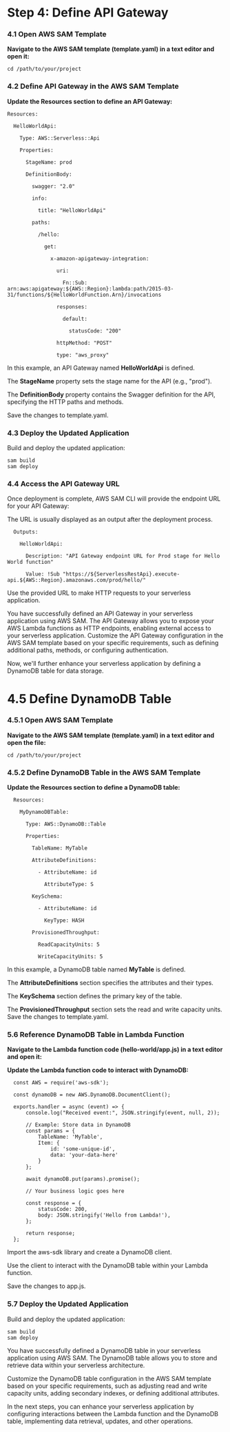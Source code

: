 # Step 4: Define API Gateway
### 4.1 Open AWS SAM Template
**Navigate to the AWS SAM template (template.yaml) in a text editor  and open it:**

    cd /path/to/your/project

### 4.2 Define API Gateway in the AWS SAM Template
**Update the Resources section to define an API Gateway:**

    Resources:
    
      HelloWorldApi:
      
        Type: AWS::Serverless::Api
        
        Properties:
        
          StageName: prod
          
          DefinitionBody:
          
            swagger: "2.0"
            
            info:
            
              title: "HelloWorldApi"
              
            paths:
            
              /hello:
              
                get:
                
                  x-amazon-apigateway-integration:
                  
                    uri:
                    
                      Fn::Sub: arn:aws:apigateway:${AWS::Region}:lambda:path/2015-03-31/functions/${HelloWorldFunction.Arn}/invocations
                      
                    responses:
                    
                      default:
                      
                        statusCode: "200"
                        
                    httpMethod: "POST"
                    
                    type: "aws_proxy"

In this example, an API Gateway named **HelloWorldApi** is defined.

The **StageName** property sets the stage name for the API (e.g., "prod").

The **DefinitionBody** property contains the Swagger definition for the API, specifying the HTTP paths and methods.

Save the changes to template.yaml.

### 4.3 Deploy the Updated Application
Build and deploy the updated application:

    sam build
    sam deploy

### 4.4 Access the API Gateway URL
Once deployment is complete, AWS SAM CLI will provide the endpoint URL for your API Gateway:

The URL is usually displayed as an output after the deployment process.

      Outputs:
      
        HelloWorldApi:
        
          Description: "API Gateway endpoint URL for Prod stage for Hello World function"
          
          Value: !Sub "https://${ServerlessRestApi}.execute-api.${AWS::Region}.amazonaws.com/prod/hello/"

Use the provided URL to make HTTP requests to your serverless application.

You have successfully defined an API Gateway in your serverless application using AWS SAM. The API Gateway allows you to expose your AWS Lambda functions as HTTP endpoints, enabling external access to your serverless application.
Customize the API Gateway configuration in the AWS SAM template based on your specific requirements, such as defining additional paths, methods, or configuring authentication. 

Now, we'll further enhance your serverless application by defining a DynamoDB table for data storage.
      
# 4.5 Define DynamoDB Table
### 4.5.1 Open AWS SAM Template
**Navigate to the AWS SAM template (template.yaml) in a text editor and open the file:**

    cd /path/to/your/project
    
### 4.5.2 Define DynamoDB Table in the AWS SAM Template
**Update the Resources section to define a DynamoDB table:**

      Resources:
      
        MyDynamoDBTable:
        
          Type: AWS::DynamoDB::Table
          
          Properties:
          
            TableName: MyTable
            
            AttributeDefinitions:
            
              - AttributeName: id
              
                AttributeType: S
                
            KeySchema:
            
              - AttributeName: id
              
                KeyType: HASH
                
            ProvisionedThroughput:
            
              ReadCapacityUnits: 5
              
              WriteCapacityUnits: 5

In this example, a DynamoDB table named **MyTable** is defined.

The **AttributeDefinitions** section specifies the attributes and their types.

The **KeySchema** section defines the primary key of the table.

The **ProvisionedThroughput** section sets the read and write capacity units.
Save the changes to template.yaml.

### 5.6 Reference DynamoDB Table in Lambda Function
**Navigate to the Lambda function code (hello-world/app.js) in a text editor and open it:**

**Update the Lambda function code to interact with DynamoDB:**

      const AWS = require('aws-sdk');
      
      const dynamoDB = new AWS.DynamoDB.DocumentClient();
      
      exports.handler = async (event) => {
          console.log("Received event:", JSON.stringify(event, null, 2));
      
          // Example: Store data in DynamoDB
          const params = {
              TableName: 'MyTable',
              Item: {
                  id: 'some-unique-id',
                  data: 'your-data-here'
              }
          };
      
          await dynamoDB.put(params).promise();
      
          // Your business logic goes here
      
          const response = {
              statusCode: 200,
              body: JSON.stringify('Hello from Lambda!'),
          };
      
          return response;
      };

Import the aws-sdk library and create a DynamoDB client.

Use the client to interact with the DynamoDB table within your Lambda function.

Save the changes to app.js.

### 5.7 Deploy the Updated Application
Build and deploy the updated application:

    sam build
    sam deploy

You have successfully defined a DynamoDB table in your serverless application using AWS SAM. The DynamoDB table allows you to store and retrieve data within your serverless architecture.

Customize the DynamoDB table configuration in the AWS SAM template based on your specific requirements, such as adjusting read and write capacity units, adding secondary indexes, or defining additional attributes.

In the next steps, you can enhance your serverless application by configuring interactions between the Lambda function and the DynamoDB table, implementing data retrieval, updates, and other operations.

    

